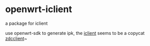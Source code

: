 # openwrt-iclient
a package for iclient

use openwrt-sdk to generate ipk, the [iclient](https://github.com/xspin/iclient "") seems to be a copycat [zdcclient](https://github.com/isombyt/zdcclient "")~